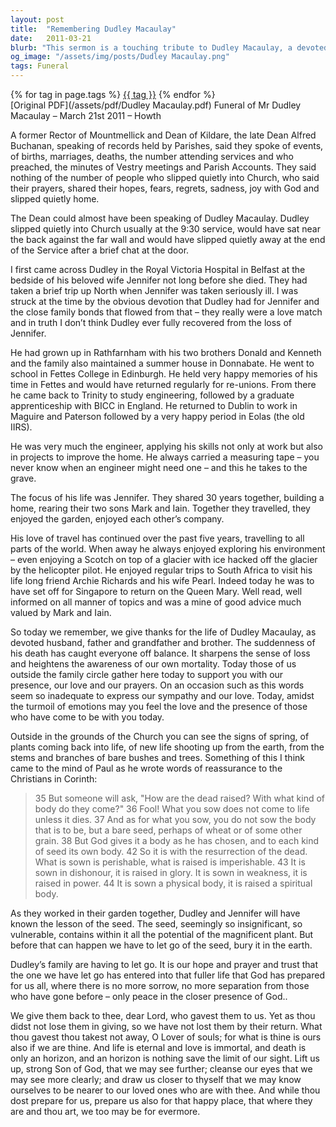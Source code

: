 ```yaml
---
layout: post
title:  "Remembering Dudley Macaulay"
date:   2011-03-21
blurb: "This sermon is a touching tribute to Dudley Macaulay, a devoted husband, father, and grandfather. It recounts his love for his wife, Jennifer, his passion for engineering, and his quiet faith. The sermon also offers comfort and hope, drawing parallels between the cycle of life and death and the changing seasons."
og_image: "/assets/img/posts/Dudley Macaulay.png"
tags: Funeral
---    
```

<div class="tag-pills">
    {% for tag in page.tags %}
    <a href="{{ site.baseurl }}/tag/{{ tag | slugify }}" class="tag-pill">{{ tag }}</a>
    {% endfor %}
</div>
[Original PDF](/assets/pdf/Dudley Macaulay.pdf)
Funeral of Mr Dudley Macaulay – March 21st 2011 – Howth

A former Rector of Mountmellick and Dean of Kildare, the late Dean Alfred Buchanan, speaking of records held by Parishes, said they spoke of events, of births, marriages, deaths, the number attending services and who preached, the minutes of Vestry meetings and Parish Accounts. They said nothing of the number of people who slipped quietly into Church, who said their prayers, shared their hopes, fears, regrets, sadness, joy with God and slipped quietly home.

The Dean could almost have been speaking of Dudley Macaulay. Dudley slipped quietly into Church usually at the 9:30 service, would have sat near the back against the far wall and would have slipped quietly away at the end of the Service after a brief chat at the door.

I first came across Dudley in the Royal Victoria Hospital in Belfast at the bedside of his beloved wife Jennifer not long before she died. They had taken a brief trip up North when Jennifer was taken seriously ill. I was struck at the time by the obvious devotion that Dudley had for Jennifer and the close family bonds that flowed from that – they really were a love match and in truth I don’t think Dudley ever fully recovered from the loss of Jennifer.

He had grown up in Rathfarnham with his two brothers Donald and Kenneth and the family also maintained a summer house in Donnabate. He went to school in Fettes College in Edinburgh. He held very happy memories of his time in Fettes and would have returned regularly for re-unions. From there he came back to Trinity to study engineering, followed by a graduate apprenticeship with BICC in England. He returned to Dublin to work in Maguire and Paterson followed by a very happy period in Eolas (the old IIRS).

He was very much the engineer, applying his skills not only at work but also in projects to improve the home. He always carried a measuring tape – you never know when an engineer might need one – and this he takes to the grave.

The focus of his life was Jennifer. They shared 30 years together, building a home, rearing their two sons Mark and Iain. Together they travelled, they enjoyed the garden, enjoyed each other’s company.

His love of travel has continued over the past five years, travelling to all parts of the world. When away he always enjoyed exploring his environment – even enjoying a Scotch on top of a glacier with ice hacked off the glacier by the helicopter pilot. He enjoyed regular trips to South Africa to visit his life long friend Archie Richards and his wife Pearl. Indeed today he was to have set off for Singapore to return on the Queen Mary. Well read, well informed on all manner of topics and was a mine of good advice much valued by Mark and Iain.

So today we remember, we give thanks for the life of Dudley Macaulay, as devoted husband, father and grandfather and brother. The suddenness of his death has caught everyone off balance. It sharpens the sense of loss and heightens the awareness of our own mortality. Today those of us outside the family circle gather here today to support you with our presence, our love and our prayers. On an occasion such as this words seem so inadequate to express our sympathy and our love. Today, amidst the turmoil of emotions may you feel the love and the presence of those who have come to be with you today.

Outside in the grounds of the Church you can see the signs of spring, of plants coming back into life, of new life shooting up from the earth, from the stems and branches of bare bushes and trees. Something of this I think came to the mind of Paul as he wrote words of reassurance to the Christians in Corinth:

> 35 But someone will ask, "How are the dead raised? With what kind of body do they come?" 36 Fool! What you sow does not come to life unless it dies. 37 And as for what you sow, you do not sow the body that is to be, but a bare seed, perhaps of wheat or of some other grain. 38 But God gives it a body as he has chosen, and to each kind of seed its own body.
> 42 So it is with the resurrection of the dead. What is sown is perishable, what is raised is imperishable. 43 It is sown in dishonour, it is raised in glory. It is sown in weakness, it is raised in power. 44 It is sown a physical body, it is raised a spiritual body.

As they worked in their garden together, Dudley and Jennifer will have known the lesson of the seed. The seed, seemingly so insignificant, so vulnerable, contains within it all the potential of the magnificent plant. But before that can happen we have to let go of the seed, bury it in the earth.

Dudley’s family are having to let go. It is our hope and prayer and trust that the one we have let go has entered into that fuller life that God has prepared for us all, where there is no more sorrow, no more separation from those who have gone before – only peace in the closer presence of God..

We give them back to thee, dear Lord, who gavest them to us. Yet as thou didst not lose them in giving, so we have not lost them by their return. What thou gavest thou takest not away, O Lover of souls; for what is thine is ours also if we are thine. And life is eternal and love is immortal, and death is only an horizon, and an horizon is nothing save the limit of our sight. Lift us up, strong Son of God, that we may see further; cleanse our eyes that we may see more clearly; and draw us closer to thyself that we may know ourselves to be nearer to our loved ones who are with thee. And while thou dost prepare for us, prepare us also for that happy place, that where they are and thou art, we too may be for evermore.
